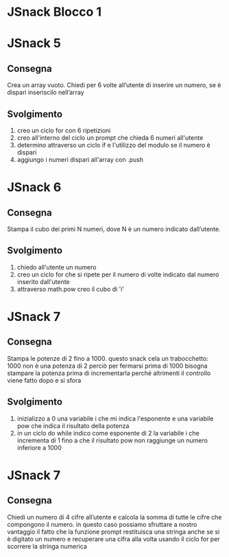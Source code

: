 JSnack Blocco 1
===
JSnack 5
===

## Consegna
 Crea un array vuoto.
 Chiedi per 6 volte all’utente di inserire un numero,
 se è dispari inseriscilo nell’array

 ## Svolgimento
 1) creo un ciclo for con 6 ripetizioni
 2) creo all'interno del ciclo un prompt che chieda 6 numeri all'utente
 3) determino attraverso un ciclo if e l'utilizzo del modulo se il numero è dispari
 4) aggiungo i numeri dispari all'array con .push

JSnack 6
===

## Consegna
 Stampa il cubo dei primi N numeri, dove N è un numero indicato dall’utente.

## Svolgimento
1) chiedo all'utente un numero
2) creo un ciclo for che si ripete per il numero di volte indicato dal numero inserito dall'utente
3) attraverso math.pow creo il cubo di 'i'

JSnack 7
===

## Consegna
 Stampa le potenze di 2 fino a 1000.
 questo snack cela un trabocchetto:  1000 non è una potenza di 2
 perciò per fermarsi prima di 1000 bisogna stampare la potenza prima di incrementarla
 perché altrimenti il controllo viene fatto dopo e si sfora

## Svolgimento
1) inizializzo a 0 una variabile i che mi indica l'esponente e una variabile pow che indica il risultato della potenza
2) in un ciclo do while indico come esponente di 2 la variabile i che incrementa di 1 fino a che il risultato pow non raggiunge un numero inferiore a 1000

JSnack 7
===

## Consegna
 Chiedi un numero di 4 cifre all’utente
 e calcola la somma di tutte le cifre che compongono il numero.
 in questo caso possiamo sfruttare a nostro vantaggio il fatto che
 la funzione prompt restituisca una stringa anche se si è digitato un numero
 e recuperare una cifra alla volta usando il ciclo for per scorrere la stringa numerica
